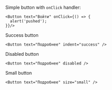 Simple button with `onClick` handler:

    <Button text="Войти" onClick={() => {
      alert('pushed');
    }}/>

Success button
    
    <Button text="Подробнее" indent="success" />

Disabled button
    
    <Button text="Подробнее" disabled />

Small button

    <Button text="Подробнее" size="small" />